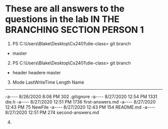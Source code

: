 # These are all answers to the questions in the lab IN THE BRANCHING SECTION PERSON 1

1. PS C:\Users\Blake\Desktop\Cs2401\die-class> git branch
* master

2. PS C:\Users\Blake\Desktop\Cs2401\die-class> git branch
* header
  headere
  master

3. Mode                 LastWriteTime         Length Name
----                 -------------         ------ ----
-a----         8/26/2020   8:08 PM            302 .gitignore
-a----         8/27/2020  12:54 PM           1331 die.h
-a----         8/27/2020  12:51 PM           1736 first-answers.md
-a----         8/27/2020  12:43 PM             75 NewFile
-a----         8/27/2020  12:43 PM            154 README.md
-a----         8/27/2020  12:51 PM            274 second-answers.md

4. 